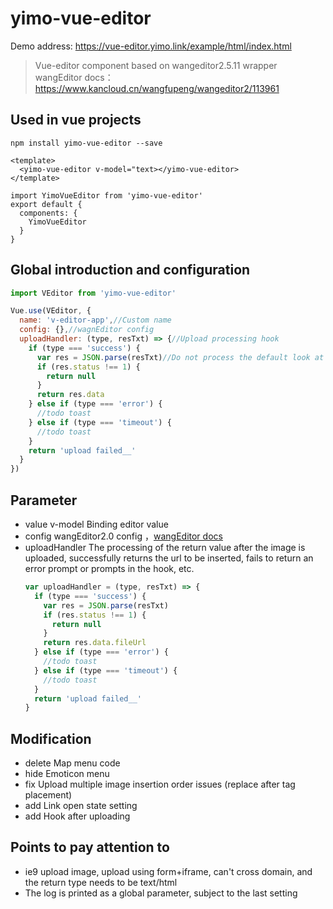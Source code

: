 # yimo-vue-editor

Demo address: https://vue-editor.yimo.link/example/html/index.html

> Vue-editor component based on wangeditor2.5.11 wrapper  
> wangEditor docs：https://www.kancloud.cn/wangfupeng/wangeditor2/113961

## Used in vue projects

`npm install yimo-vue-editor --save`

```
<template>
  <yimo-vue-editor v-model="text></yimo-vue-editor>
</template>

import YimoVueEditor from 'yimo-vue-editor'
export default {
  components: {
    YimoVueEditor
  }
}
```

## Global introduction and configuration

``` js
import VEditor from 'yimo-vue-editor'

Vue.use(VEditor, {
  name: 'v-editor-app',//Custom name
  config: {},//wagnEditor config
  uploadHandler: (type, resTxt) => {//Upload processing hook
    if (type === 'success') {
      var res = JSON.parse(resTxt)//Do not process the default look at the return value bit image path
      if (res.status !== 1) {
        return null
      }
      return res.data
    } else if (type === 'error') {
      //todo toast
    } else if (type === 'timeout') {
      //todo toast
    }
    return 'upload failed__'
  }
})
```

## Parameter

- value
  v-model Binding editor value
- config
  wangEditor2.0  config ，[wangEditor docs](https://www.kancloud.cn/wangfupeng/wangeditor2/113975)
- uploadHandler
  The processing of the return value after the image is uploaded, successfully returns the url to be inserted, fails to return an error prompt or prompts in the hook, etc. 
  ```js
  var uploadHandler = (type, resTxt) => {
    if (type === 'success') {
      var res = JSON.parse(resTxt)
      if (res.status !== 1) {
        return null
      }
      return res.data.fileUrl
    } else if (type === 'error') {
      //todo toast
    } else if (type === 'timeout') {
      //todo toast
    }
    return 'upload failed__'
  }
  ```

## Modification

- delete Map menu code
- hide Emoticon menu
- fix Upload multiple image insertion order issues (replace after tag placement)
- add Link open state setting
- add Hook after uploading



## Points to pay attention to

- ie9 upload image, upload using form+iframe, can't cross domain, and the return type needs to be text/html
- The log is printed as a global parameter, subject to the last setting
